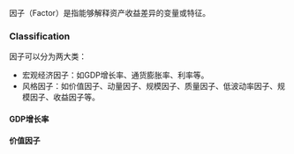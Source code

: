 因子（Factor）是指能够解释资产收益差异的变量或特征。

### Classification
因子可以分为两大类：
- 宏观经济因子：如GDP增长率、通货膨胀率、利率等。
- 风格因子：如价值因子、动量因子、规模因子、质量因子、低波动率因子、规模因子、收益因子等。

#### GDP增长率
#### 价值因子
